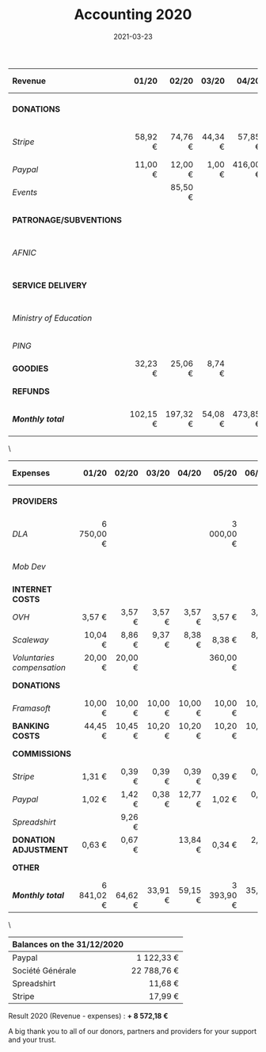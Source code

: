 ﻿---
title: Accounting 2020
date: 2021-03-23
draft: no
tags: [Accounting]
---

|Revenue | 01/20 | 02/20 | 03/20 | 04/20 | 05/20 | 06/20 | 07/20 | 08/20 | 09/20 | 10/20 | 11/20 | 12/20 |  *Subtotal* | TOTAL |
:---- | ----: | ----: | ----: | ----: | ----: | ----: | ----: | ----: | ----: | ----: | ----: | ----: | ----: | ----:|
|**DONATIONS** |  |  |  |  |  |  |  |  |  |  |  |  |  | **2 238,54 €**
*Stripe* | 58,92 € | 74,76 € | 44,34 €| 57,85 € | 89,04 € | 148,00 € | 25,93 € | 40,56 € | 30,29 € | 73,75 € | 23,27 € | 706,53 € | *1 373,24 €* | 
*Paypal* | 11,00 € | 12,00 € | 1,00 € | 416,00 € | 11,00 € | 1,00 € | 66,00 € | 1,00 € | 21,00 € | 28,00 € | 153,80 € | 58,00 € | *779,80 €* | 
*Events* | | 85,50 € | | | | | | | | | | | *85,50 €* | 
**PATRONAGE/SUBVENTIONS** | | | | | | | | | | | | | | **8 000,00 €**
*AFNIC* | | | | | | | | | | 8 000,00 € | | | *8 000,00€* | 
**SERVICE DELIVERY** | | | | | | | | | | | | | | **11 450,00 €**
*Ministry of Education* | | | | | | 11 250,00 € | | | | | | | *11 250,00 €* |
*PING* | | | | | | | 200,00 € | | | | | | *200,00 €* | 
**GOODIES** | 32,23 € | 25,06 € | 8,74 € | | | 6,95 € | | | | 4,14 € |  | 11,68 €| | **88,80 €**
**REFUNDS** | | | | | | | 184,90 € | | | | | | | **184,90 €**
***Monthly total*** | 102,15 € | 197,32 € | 54,08 € | 473,85 € | 100,04 € |11 405,95 € | 476,83 € | 41,56 € | 51,29 € | 8 105,89 € | 177,07 € | 776,21 € | | ***21 962,24 €*** |

\

|Expenses | 01/20 | 02/20 | 03/20 | 04/20 | 05/20 | 06/20 | 07/20 | 08/20 | 09/20 | 10/20 | 11/20 | 12/20 |  *Subtotal* | TOTAL |
:---- | ----: | ----: | ----: | ----: | ----: | ----: | ----: | ----: | ----: | ----: | ----: | ----: | ----: | ----:|
**PROVIDERS** | | | | | | | | | | | | | | **12 450,00 €**
*DLA* | 6 750,00 € | | | | 3 000,00 € | | | | | | | 1 500,00 € | *11 250,00 €* |
*Mob Dev* | | | | | | | | 1 200,00 € | | | | | *1 200,00 €* |
**INTERNET COSTS** | | | | | | | | | | | | | | **548,10 €**
*OVH* | 3,57 € | 3,57 € | 3,57 € | 3,57 € | 3,57 € | 3,57 € | 3,57 € | 1,19 € | 1,19 € | 1,19 € | 1,19 € | 1,19 € | *30,94 €* |
*Scaleway* | 10,04 € | 8,86 € | 9,37 € | 8,38 € | 8,38 € | 8,38 € |  8,38 € |  8,38 € | 10,78 € | 10,78 € | 12,72 € | 12,71 € | *117,16 €* |
*Voluntaries compensation* | 20,00 € | 20,00 € | | | 360,00 € | | | | | | | | *400,00 €* |
**DONATIONS** | | | | | | | | | | | | | | **70,00 €**
*Framasoft* | 10,00 € | 10,00 € | 10,00 € | 10,00 € | 10,00 € | 10,00 € | 10,00 € | | | | | | *70,00 €* |
**BANKING COSTS** | 44,45 € | 10,45 € | 10,20 € | 10,20 € | 10,20 € | 10,20 € | 10,20 € | 10,20 € | 10,20 € | 10,20 € | 10,20 € | 10,20 € | | **156,90 €**
**COMMISSIONS** | | | | | | | | | | | | | | **50,55 €**
*Stripe* | 1,31 € | 0,39 € | 0,39 € | 0,39 € | 0,39 € | 0,39 € | 0,39 € | 0,51 € | 0,89 € | 0,51 € | 0,51 € | 2,05 € | *8,12 €* |
*Paypal* | 1,02 € | 1,42 € | 0,38 € | 12,77 € | 1,02 € | 0,38 € | 2,62 € | 0,38 € | 1,31 € | 1,87 € | 6,21 € | 3,79 € | *33,17 €* |
*Spreadshirt* | | 9,26 € | | | | | | | | | | | *9,26 €* |
**DONATION ADJUSTMENT** | 0,63 € | 0,67 € | | 13,84 € | 0,34 € | 2,60 € | 0,39 € | 12,91 € | | 0,54 € | 0,43 € | 5,47 € | | **37,82 €**
**OTHER** | | | | | | | | | 65,99 € | 10,70 € | | | | **76,69 €**
***Monthly total*** | 6 841,02 € |  64,62 € | 33,91 € | 59,15 € |  3 393,90 € | 35,52 € | 35,55 € | 1 233,57 € | 90,36 € | 35,79 € | 31,26 € | 1 535,41 € | | ***13 390,06 €*** 

\

|**Balances on the 31/12/2020**| |
--- | ---:
| Paypal | 1 122,33 €
Société Générale | 22 788,76 €
Spreadshirt | 11,68 €
Stripe | 17,99 €


Result 2020 (Revenue - expenses) : **+ 8 572,18 €**


A big thank you to all of our donors, partners and providers for your support and your trust.

